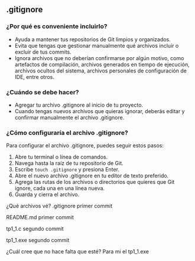 ## .gitignore

### ¿Por qué es conveniente incluirlo?
- Ayuda a mantener tus repositorios de Git limpios y organizados.
- Evita que tengas que gestionar manualmente qué archivos incluir o excluir de tus commits.
- Ignora archivos que no deberían confirmarse por algún motivo, como artefactos de compilación, archivos generados en tiempo de ejecución, archivos ocultos del sistema, archivos personales de configuración de IDE, entre otros.

### ¿Cuándo se debe hacer?
- Agregar tu archivo .gitignore al inicio de tu proyecto.
- Cuando tengas nuevos archivos que quieras ignorar, deberás editar y confirmar manualmente el archivo .gitignore.

### ¿Cómo configuraría el archivo .gitignore?
Para configurar el archivo .gitignore, puedes seguir estos pasos:
1. Abre tu terminal o línea de comandos.
2. Navega hasta la raíz de tu repositorio de Git.
3. Escribe `touch .gitignore` y presiona Enter.
4. Abre el nuevo archivo .gitignore en tu editor de texto preferido.
5. Agrega las rutas de los archivos o directorios que quieres que Git ignore, cada una en una línea nueva.
6. Guarda y cierra el archivo.

¿Qué archivos vé?
.gitignore
primer commit

README.md
primer commit

tp1_1.c
segundo commit

tp1_1.exe
segundo commit

¿Cuál cree que no hace falta que esté?
Para mi el tp1_1.exe
